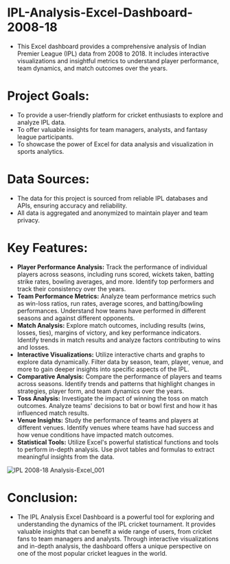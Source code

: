 # IPL-Analysis-Excel-Dashboard-2008-18
- This Excel dashboard provides a comprehensive analysis of Indian Premier League (IPL) data from 2008 to 2018. It includes interactive visualizations and insightful metrics to understand player performance, team dynamics, and match outcomes over the years. 


# Project Goals:

- To provide a user-friendly platform for cricket enthusiasts to explore and analyze IPL data.
- To offer valuable insights for team managers, analysts, and fantasy league participants.
- To showcase the power of Excel for data analysis and visualization in sports analytics.

# Data Sources:

- The data for this project is sourced from reliable IPL databases and APIs, ensuring accuracy and reliability.
- All data is aggregated and anonymized to maintain player and team privacy.

# Key Features:

- **Player Performance Analysis:** Track the performance of individual players across seasons, including runs scored, wickets taken, batting strike rates, bowling averages, and more. Identify top performers and track their consistency over the years.
- **Team Performance Metrics:** Analyze team performance metrics such as win-loss ratios, run rates, average scores, and batting/bowling performances. Understand how teams have performed in different seasons and against different opponents.
- **Match Analysis:** Explore match outcomes, including results (wins, losses, ties), margins of victory, and key performance indicators. Identify trends in match results and analyze factors contributing to wins and losses.
- **Interactive Visualizations:** Utilize interactive charts and graphs to explore data dynamically. Filter data by season, team, player, venue, and more to gain deeper insights into specific aspects of the IPL.
- **Comparative Analysis:** Compare the performance of players and teams across seasons. Identify trends and patterns that highlight changes in strategies, player form, and team dynamics over the years.
- **Toss Analysis:** Investigate the impact of winning the toss on match outcomes. Analyze teams' decisions to bat or bowl first and how it has influenced match results.
- **Venue Insights:** Study the performance of teams and players at different venues. Identify venues where teams have had success and how venue conditions have impacted match outcomes.
- **Statistical Tools:** Utilize Excel's powerful statistical functions and tools to perform in-depth analysis. Use pivot tables and formulas to extract meaningful insights from the data.

![IPL 2008-18 Analysis-Excel_001](https://github.com/Bhagyaak47/IPL-Analysis-Excel-Dashboard-2008-18/assets/152842490/2f0b2311-4f70-45ac-ab40-4f72a503c197)

# Conclusion:

- The IPL Analysis Excel Dashboard is a powerful tool for exploring and understanding the dynamics of the IPL cricket tournament. It provides valuable insights that can benefit a wide range of users, from cricket fans to team managers and analysts. Through interactive visualizations and in-depth analysis, the dashboard offers a unique perspective on one of the most popular cricket leagues in the world.








